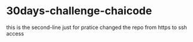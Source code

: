 # 30days-challenge-chaicode
this is the second-line just for pratice
changed the repo from https to ssh access
